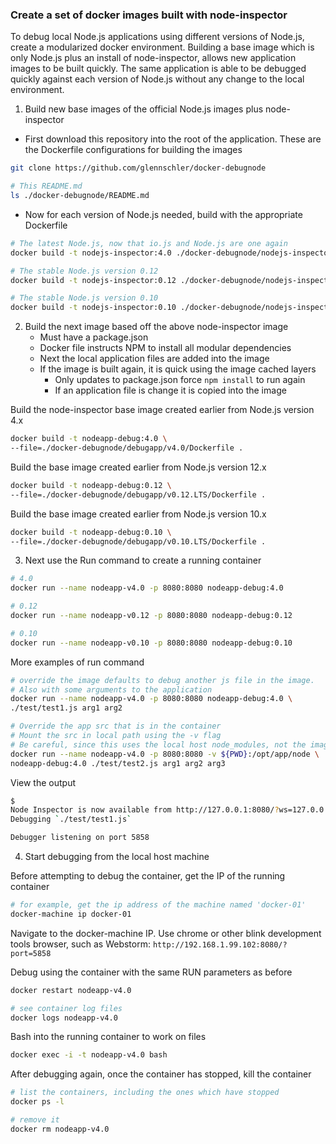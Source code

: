 ### Create a set of docker images built with node-inspector
To debug local Node.js applications using different versions of Node.js, create a modularized docker environment. Building a base image which is only Node.js plus an install of node-inspector, allows new application images to be built quickly. The same application is able to be debugged quickly against each version of Node.js without any change to the local environment.

1. Build new base images of the official Node.js images plus node-inspector

  * First download this repository into the root of the application. These are the Dockerfile configurations for building the images

  ```bash
  git clone https://github.com/glennschler/docker-debugnode

  # This README.md
  ls ./docker-debugnode/README.md
  ```

  * Now for each version of Node.js needed, build with the appropriate Dockerfile

  ```bash
  # The latest Node.js, now that io.js and Node.js are one again
  docker build -t nodejs-inspector:4.0 ./docker-debugnode/nodejs-inspector/v4.0

  # The stable Node.js version 0.12
  docker build -t nodejs-inspector:0.12 ./docker-debugnode/nodejs-inspector/v0.12.LTS

  # The stable Node.js version 0.10
  docker build -t nodejs-inspector:0.10 ./docker-debugnode/nodejs-inspector/v0.10.LTS
  ```

2. Build the next image based off the above node-inspector image
    * Must have a package.json
    * Docker file instructs NPM to install all modular dependencies
    * Next the local application files are added into the image
    * If the image is built again, it is quick using the image cached layers
      * Only updates to package.json force ```npm install``` to run again
      * If an application file is change it is copied into the image

  Build the node-inspector base image created earlier from Node.js version 4.x
  ```bash
  docker build -t nodeapp-debug:4.0 \
  --file=./docker-debugnode/debugapp/v4.0/Dockerfile .
  ```

  Build the base image created earlier from Node.js version 12.x
  ```bash
  docker build -t nodeapp-debug:0.12 \
  --file=./docker-debugnode/debugapp/v0.12.LTS/Dockerfile .
  ```

  Build the base image created earlier from Node.js version 10.x
  ```bash
  docker build -t nodeapp-debug:0.10 \
  --file=./docker-debugnode/debugapp/v0.10.LTS/Dockerfile .
  ```

3. Next use the Run command to create a running container

  ```bash
  # 4.0
  docker run --name nodeapp-v4.0 -p 8080:8080 nodeapp-debug:4.0

  # 0.12
  docker run --name nodeapp-v0.12 -p 8080:8080 nodeapp-debug:0.12

  # 0.10
  docker run --name nodeapp-v0.10 -p 8080:8080 nodeapp-debug:0.10
  ```

  More examples of run command
  ```bash
  # override the image defaults to debug another js file in the image.
  # Also with some arguments to the application
  docker run --name nodeapp-v4.0 -p 8080:8080 nodeapp-debug:4.0 \
  ./test/test1.js arg1 arg2

  # Override the app src that is in the container
  # Mount the src in local path using the -v flag
  # Be careful, since this uses the local host node_modules, not the images
  docker run --name nodeapp-v4.0 -p 8080:8080 -v ${PWD}:/opt/app/node \
  nodeapp-debug:4.0 ./test/test2.js arg1 arg2 arg3
  ```

  View the output
  ```bash
  $
  Node Inspector is now available from http://127.0.0.1:8080/?ws=127.0.0.1:8080&port=5858
  Debugging `./test/test1.js`

  Debugger listening on port 5858
  ```

4. Start debugging from the local host machine

  Before attempting to debug the container, get the IP of the running container
  ```bash
  # for example, get the ip address of the machine named 'docker-01'
  docker-machine ip docker-01
  ```

  Navigate to the docker-machine IP. Use chrome or other blink development tools browser, such as Webstorm: ```http://192.168.1.99.102:8080/?port=5858```

  Debug using the container with the same RUN parameters as before
  ```bash
  docker restart nodeapp-v4.0

  # see container log files
  docker logs nodeapp-v4.0
  ```

  Bash into the running container to work on files
  ```bash
  docker exec -i -t nodeapp-v4.0 bash
  ```

  After debugging again, once the container has stopped, kill the container
  ```bash
  # list the containers, including the ones which have stopped
  docker ps -l

  # remove it
  docker rm nodeapp-v4.0
  ```
